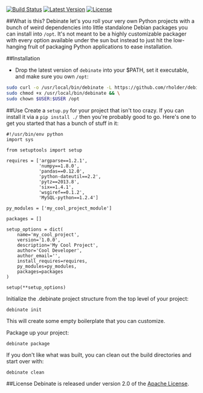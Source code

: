 [![Build Status](http://img.shields.io/travis/rholder/debinate.svg)](https://travis-ci.org/rholder/debinate) [![Latest Version](http://img.shields.io/badge/latest-0.2.3-brightgreen.svg)](https://github.com/rholder/debinate/releases/tag/v0.2.3) [![License](http://img.shields.io/badge/license-apache%202-brightgreen.svg)](https://github.com/rholder/debinate/blob/master/LICENSE)

##What is this?
Debinate let's you roll your very own Python projects with a bunch of weird
dependencies into little standalone Debian packages you can install into `/opt`.
It's not meant to be a highly customizable packager with every option available
under the sun but instead to just hit the low-hanging fruit of packaging Python
applications to ease installation.

##Installation

 * Drop the latest version of `debinate` into your $PATH, set it executable, and make sure you own `/opt`:

```bash
sudo curl -o /usr/local/bin/debinate -L https://github.com/rholder/debinate/releases/download/v0.2.3/debinate && \
sudo chmod +x /usr/local/bin/debinate && \
sudo chown $USER:$USER /opt
```

##Use
Create a `setup.py` for your project that isn't too crazy. If you can install
it via a `pip install ./` then you're probably good to go. Here's one to get
you started that has a bunch of stuff in it:
```
#!/usr/bin/env python
import sys

from setuptools import setup

requires = ['argparse==1.2.1',
            'numpy==1.8.0',
            'pandas==0.12.0',
            'python-dateutil==2.2',
            'pytz==2013.8',
            'six==1.4.1',
            'wsgiref==0.1.2',
            'MySQL-python==1.2.4']

py_modules = ['my_cool_project_module']

packages = []

setup_options = dict(
    name='my_cool_project',
    version='1.0.0',
    description='My Cool Project',
    author='Cool Developer',
    author_email='',
    install_requires=requires,
    py_modules=py_modules,
    packages=packages
)

setup(**setup_options)
```

Initialize the .debinate project structure from the top level of your project:
```
debinate init
```
This will create some empty boilerplate that you can customize.

Package up your project:
```
debinate package
```

If you don't like what was built, you can clean out the build directories and
start over with:
```
debinate clean
```

##License
Debinate is released under version 2.0 of the
[Apache License](http://www.apache.org/licenses/LICENSE-2.0).
